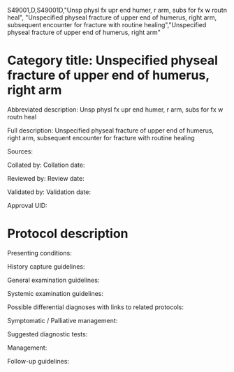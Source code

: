 S49001,D,S49001D,"Unsp physl fx upr end humer, r arm, subs for fx w routn heal", "Unspecified physeal fracture of upper end of humerus, right arm, subsequent encounter for fracture with routine healing","Unspecified physeal fracture of upper end of humerus, right arm"
# Category title: Unspecified physeal fracture of upper end of humerus, right arm

Abbreviated description: Unsp physl fx upr end humer, r arm, subs for fx w routn heal

Full description: Unspecified physeal fracture of upper end of humerus, right arm, subsequent encounter for fracture with routine healing

Sources:

Collated by:
Collation date:

Reviewed by:
Review date:

Validated by:
Validation date:

Approval UID:

# Protocol description

Presenting conditions:

History capture guidelines:

General examination guidelines:

Systemic examination guidelines:

Possible differential diagnoses with links to related protocols:

Symptomatic / Palliative management:

Suggested diagnostic tests:

Management:

Follow-up guidelines:
